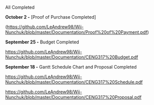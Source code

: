 All Completed



**October 2 -**
[Proof of Purchase Completed]

(https://github.com/LeAndrew98/Wii-Nunchuk/blob/master/Documentation/Proof%20of%20Payment.pdf)

**September 25 -** 
Budget Completed

https://github.com/LeAndrew98/Wii-Nunchuk/blob/master/Documentation/CENG317%20Budget.pdf

**September 18 -**
Gantt Schedule Chart and Proposal Completed

https://github.com/LeAndrew98/Wii-Nunchuk/blob/master/Documentation/CENG317%20Schedule.pdf


https://github.com/LeAndrew98/Wii-Nunchuk/blob/master/Documentation/CENG317%20Proposal.pdf
